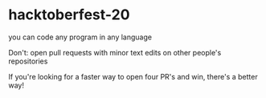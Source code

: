 # hacktoberfest-20
you can code any program in any language

Don't: open pull requests with minor text edits on other people's repositories

If you're looking for a faster way to open four PR's and win, there's a better way!

